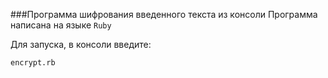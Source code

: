 ###Программа шифрования введенного текста из консоли
Программа написана на языке `Ruby`

Для запуска, в консоли введите:
```bigquery
encrypt.rb
```